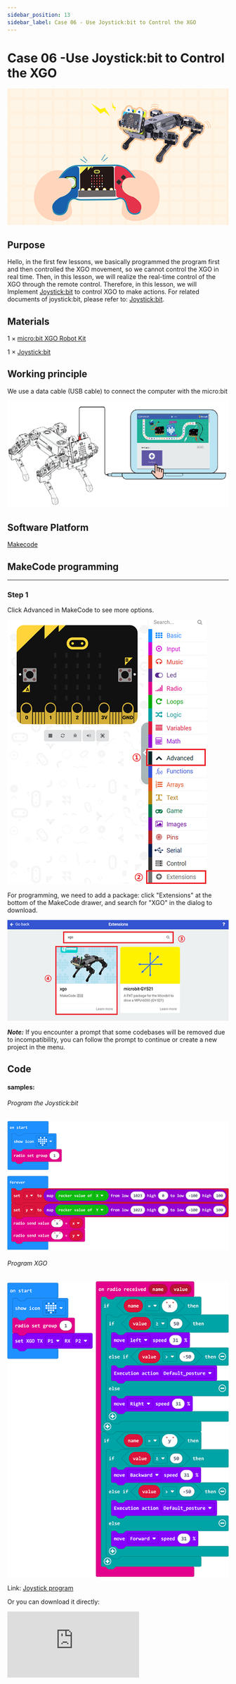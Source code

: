 ```yaml
---
sidebar_position: 13
sidebar_label: Case 06 - Use Joystick:bit to Control the XGO
---
```


# Case 06 -Use Joystick:bit to Control the XGO

![](./images/xgo-6-1.png)

## Purpose

Hello, in the first few lessons, we basically programmed the program first and then controlled the XGO movement, so we cannot control the XGO in real time. Then, in this lesson, we will realize the real-time control of the XGO through the remote control. Therefore, in this lesson, we will Implement [Joystick:bit](https://shop.elecfreaks.com/products/elecfreaks-micro-bit-joystick-bit-v2-kit?_pos=2&_sid=6d5690385&_ss=r) to control XGO to make actions. For related documents of joystick:bit, please refer to: [Joystick:bit](https://shop.elecfreaks.com/products/elecfreaks-micro-bit-joystick-bit-v2-kit?_pos=2&_sid=6d5690385&_ss=r).

## Materials

1 × [micro:bit XGO Robot Kit](https://www.elecfreaks.com/micro-bit-xgo-robot-kit.html)

1 × [Joystick:bit](https://shop.elecfreaks.com/products/elecfreaks-micro-bit-joystick-bit-v2-kit?_pos=2&_sid=6d5690385&_ss=r)



## Working principle

We use a data cable (USB cable) to connect the computer with the micro:bit

![](./images/microbit-xgo-robot-kit-22.png)



## Software Platform

[Makecode](https://makecode.microbit.org/#)

## MakeCode programming

---

### Step 1

Click Advanced in MakeCode to see more options.

![](./images/microbit-xgo-robot-kit-10.png)

For programming, we need to add a package: click "Extensions" at the bottom of the MakeCode drawer, and search for "XGO" in the dialog to download.

![](./images/microbit-xgo-robot-kit-11.png)

***Note:*** If you encounter a prompt that some codebases will be removed due to incompatibility, you can follow the prompt to continue or create a new project in the menu.

## Code

#### samples:

###### Program the Joystick:bit

![](./images/case06-01.png)

###### Program XGO

![](./images/case06-02.png)



Link: [Joystick program](https://makecode.microbit.org/_gPjJh9HEUYUm)

Or you can download it directly:

<div
    style={{
        position: 'relative',
        paddingBottom: '60%',
        overflow: 'hidden',
    }}
>
    <iframe
        src="https://makecode.microbit.org/_V4YJ2i9LkYoi"
        frameborder="0"
        sandbox="allow-popups allow-forms allow-scripts allow-same-origin"
        style={{
            position: 'absolute',
            width: '100%',
            height: '100%',
        }}
    />
</div>

Link: [XGO Program](https://makecode.microbit.org/_LhKY78KcAFHa)

Or you can download it directly:

<div
    style={{
        position: 'relative',
        paddingBottom: '60%',
        overflow: 'hidden',
    }}
>
    <iframe
        src="https://makecode.microbit.org/_V4YJ2i9LkYoi"
        frameborder="0"
        sandbox="allow-popups allow-forms allow-scripts allow-same-origin"
        style={{
            position: 'absolute',
            width: '100%',
            height: '100%',
        }}
    />
</div>

## FAQ

If XGO doesn't walk, check the power status of the XGO and the Joystick:bit.

## Exploration

Can we control the XGO with the C/D/E/F buttons on the Joysitck:bit?
